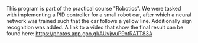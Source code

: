 This program is part of the practical course "Robotics". We were tasked with implementing a PID controller for a small robot car, after which a neural network was trained such that the car follows a yellow line. Additionally sign recognition was added.
A link to a video that show the final result can be found here: https://photos.app.goo.gl/AUvjwuP9ntRATT83A
